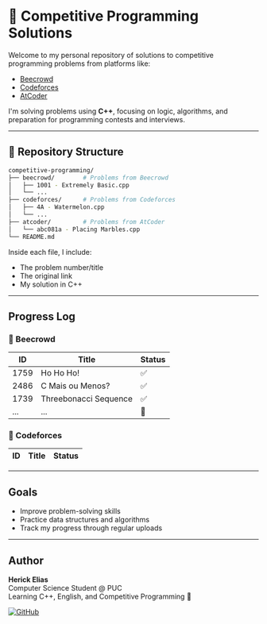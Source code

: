 # 🏁 Competitive Programming Solutions

Welcome to my personal repository of solutions to competitive programming problems from platforms like:

- [Beecrowd](https://www.beecrowd.com.br/)
- [Codeforces](https://codeforces.com/)
- [AtCoder](https://atcoder.jp/)

I'm solving problems using **C++**, focusing on logic, algorithms, and preparation for programming contests and interviews.

---

## 📂 Repository Structure

``` bash
competitive-programming/
├── beecrowd/        # Problems from Beecrowd
│   ├── 1001 - Extremely Basic.cpp
│   └── ...
├── codeforces/      # Problems from Codeforces
│   ├── 4A - Watermelon.cpp
│   └── ...
├── atcoder/         # Problems from AtCoder
│   └── abc081a - Placing Marbles.cpp
└── README.md 
```

Inside each file, I include:
- The problem number/title
- The original link
- My solution in C++

---

## Progress Log

### 🔹 Beecrowd

| ID    | Title                 | Status |
|-------|-----------------------|--------|
| 1759  | Ho Ho Ho!             | ✅     |
| 2486  | C Mais ou Menos?      | ✅     |
| 1739  | Threebonacci Sequence | ✅     |
| ...   | ...                   | 🚧     |

### 🔹 Codeforces

| ID   | Title                   | Status |
|------|-------------------------|--------|

---

## Goals

- Improve problem-solving skills  
- Practice data structures and algorithms  
- Track my progress through regular uploads

---

## Author

**Herick Elias**  
Computer Science Student @ PUC  
Learning C++, English, and Competitive Programming 🚀

[![GitHub](https://img.shields.io/badge/GitHub-HerickElias-blue?logo=github)](https://github.com/Eri-Elias)
